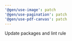 ```yaml
---
'@gen/use-image': patch
'@gen/use-pagination': patch
'@gen/use-pdf-canvas': patch
---
```


Update packages and lint rule
